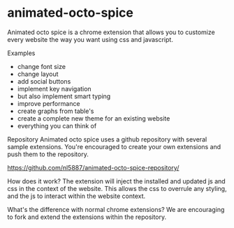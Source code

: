 animated-octo-spice
===================

Animated octo spice is a chrome extension that allows you to customize every website the way you want using css and javascript. 


Examples
* change font size
* change layout
* add social buttons
* implement key navigation
* but also implement smart typing 
* improve performance
* create graphs from table's
* create a complete new theme for an existing website
* everything you can think of

Repository
Animated octo spice uses a github repository with several sample extensions. You're encouraged to create your own extensions and push them to the repository.

https://github.com/nl5887/animated-octo-spice-repository/

How does it work?
The extension will inject the installed and updated js and css in the context of the website. This allows the css to overrule any styling, and the js to interact within the website context.

What's the difference with normal chrome extensions?
We are encouraging to fork and extend the extensions within the repository.
